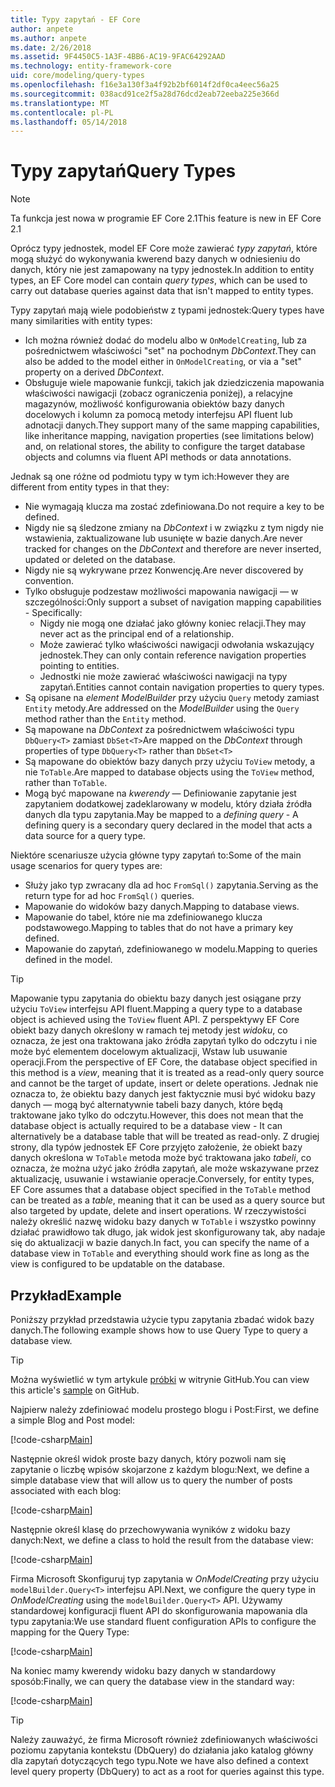 ```yaml
---
title: Typy zapytań - EF Core
author: anpete
ms.author: anpete
ms.date: 2/26/2018
ms.assetid: 9F4450C5-1A3F-4BB6-AC19-9FAC64292AAD
ms.technology: entity-framework-core
uid: core/modeling/query-types
ms.openlocfilehash: f16e3a130f3a4f92b2bf6014f2df0ca4eec56a25
ms.sourcegitcommit: 038acd91ce2f5a28d76dcd2eab72eeba225e366d
ms.translationtype: MT
ms.contentlocale: pl-PL
ms.lasthandoff: 05/14/2018
---
```

# <a name="query-types"></a><span data-ttu-id="8349e-102">Typy zapytań</span><span class="sxs-lookup"><span data-stu-id="8349e-102">Query Types</span></span>
> [!NOTE]
> <span data-ttu-id="8349e-103">Ta funkcja jest nowa w programie EF Core 2.1</span><span class="sxs-lookup"><span data-stu-id="8349e-103">This feature is new in EF Core 2.1</span></span>

<span data-ttu-id="8349e-104">Oprócz typy jednostek, model EF Core może zawierać _typy zapytań_, które mogą służyć do wykonywania kwerend bazy danych w odniesieniu do danych, który nie jest zamapowany na typy jednostek.</span><span class="sxs-lookup"><span data-stu-id="8349e-104">In addition to entity types, an EF Core model can contain _query types_, which can be used to carry out database queries against data that isn't mapped to entity types.</span></span>

<span data-ttu-id="8349e-105">Typy zapytań mają wiele podobieństw z typami jednostek:</span><span class="sxs-lookup"><span data-stu-id="8349e-105">Query types have many similarities with entity types:</span></span>

- <span data-ttu-id="8349e-106">Ich można również dodać do modelu albo w `OnModelCreating`, lub za pośrednictwem właściwości "set" na pochodnym _DbContext_.</span><span class="sxs-lookup"><span data-stu-id="8349e-106">They can also be added to the model either in `OnModelCreating`, or via a "set" property on a derived _DbContext_.</span></span>
- <span data-ttu-id="8349e-107">Obsługuje wiele mapowanie funkcji, takich jak dziedziczenia mapowania właściwości nawigacji (zobacz ograniczenia poniżej), a relacyjne magazynów, możliwość konfigurowania obiektów bazy danych docelowych i kolumn za pomocą metody interfejsu API fluent lub adnotacji danych.</span><span class="sxs-lookup"><span data-stu-id="8349e-107">They support many of the same mapping capabilities, like inheritance mapping, navigation properties (see limitations below) and, on relational stores, the ability to configure the target database objects and columns via fluent API methods or data annotations.</span></span>

<span data-ttu-id="8349e-108">Jednak są one różne od podmiotu typy w tym ich:</span><span class="sxs-lookup"><span data-stu-id="8349e-108">However they are different from entity types in that they:</span></span>

- <span data-ttu-id="8349e-109">Nie wymagają klucza ma zostać zdefiniowana.</span><span class="sxs-lookup"><span data-stu-id="8349e-109">Do not require a key to be defined.</span></span>
- <span data-ttu-id="8349e-110">Nigdy nie są śledzone zmiany na _DbContext_ i w związku z tym nigdy nie wstawienia, zaktualizowane lub usunięte w bazie danych.</span><span class="sxs-lookup"><span data-stu-id="8349e-110">Are never tracked for changes on the _DbContext_ and therefore are never inserted, updated or deleted on the database.</span></span>
- <span data-ttu-id="8349e-111">Nigdy nie są wykrywane przez Konwencję.</span><span class="sxs-lookup"><span data-stu-id="8349e-111">Are never discovered by convention.</span></span>
- <span data-ttu-id="8349e-112">Tylko obsługuje podzestaw możliwości mapowania nawigacji — w szczególności:</span><span class="sxs-lookup"><span data-stu-id="8349e-112">Only support a subset of navigation mapping capabilities - Specifically:</span></span>
  - <span data-ttu-id="8349e-113">Nigdy nie mogą one działać jako główny koniec relacji.</span><span class="sxs-lookup"><span data-stu-id="8349e-113">They may never act as the principal end of a relationship.</span></span>
  - <span data-ttu-id="8349e-114">Może zawierać tylko właściwości nawigacji odwołania wskazujący jednostek.</span><span class="sxs-lookup"><span data-stu-id="8349e-114">They can only contain reference navigation properties pointing to entities.</span></span>
  - <span data-ttu-id="8349e-115">Jednostki nie może zawierać właściwości nawigacji na typy zapytań.</span><span class="sxs-lookup"><span data-stu-id="8349e-115">Entities cannot contain navigation properties to query types.</span></span>
- <span data-ttu-id="8349e-116">Są opisane na _element ModelBuilder_ przy użyciu `Query` metody zamiast `Entity` metody.</span><span class="sxs-lookup"><span data-stu-id="8349e-116">Are addressed on the _ModelBuilder_ using the `Query` method rather than the `Entity` method.</span></span>
- <span data-ttu-id="8349e-117">Są mapowane na _DbContext_ za pośrednictwem właściwości typu `DbQuery<T>` zamiast `DbSet<T>`</span><span class="sxs-lookup"><span data-stu-id="8349e-117">Are mapped on the _DbContext_ through properties of type `DbQuery<T>` rather than `DbSet<T>`</span></span>
- <span data-ttu-id="8349e-118">Są mapowane do obiektów bazy danych przy użyciu `ToView` metody, a nie `ToTable`.</span><span class="sxs-lookup"><span data-stu-id="8349e-118">Are mapped to database objects using the `ToView` method, rather than `ToTable`.</span></span>
- <span data-ttu-id="8349e-119">Mogą być mapowane na _kwerendy_ — Definiowanie zapytanie jest zapytaniem dodatkowej zadeklarowany w modelu, który działa źródła danych dla typu zapytania.</span><span class="sxs-lookup"><span data-stu-id="8349e-119">May be mapped to a _defining query_ - A defining query is a secondary query declared in the model that acts a data source for a query type.</span></span>

<span data-ttu-id="8349e-120">Niektóre scenariusze użycia główne typy zapytań to:</span><span class="sxs-lookup"><span data-stu-id="8349e-120">Some of the main usage scenarios for query types are:</span></span>

- <span data-ttu-id="8349e-121">Służy jako typ zwracany dla ad hoc `FromSql()` zapytania.</span><span class="sxs-lookup"><span data-stu-id="8349e-121">Serving as the return type for ad hoc `FromSql()` queries.</span></span>
- <span data-ttu-id="8349e-122">Mapowanie do widoków bazy danych.</span><span class="sxs-lookup"><span data-stu-id="8349e-122">Mapping to database views.</span></span>
- <span data-ttu-id="8349e-123">Mapowanie do tabel, które nie ma zdefiniowanego klucza podstawowego.</span><span class="sxs-lookup"><span data-stu-id="8349e-123">Mapping to tables that do not have a primary key defined.</span></span>
- <span data-ttu-id="8349e-124">Mapowanie do zapytań, zdefiniowanego w modelu.</span><span class="sxs-lookup"><span data-stu-id="8349e-124">Mapping to queries defined in the model.</span></span>

> [!TIP]
> <span data-ttu-id="8349e-125">Mapowanie typu zapytania do obiektu bazy danych jest osiągane przy użyciu `ToView` interfejsu API fluent.</span><span class="sxs-lookup"><span data-stu-id="8349e-125">Mapping a query type to a database object is achieved using the `ToView` fluent API.</span></span> <span data-ttu-id="8349e-126">Z perspektywy EF Core obiekt bazy danych określony w ramach tej metody jest _widoku_, co oznacza, że jest ona traktowana jako źródła zapytań tylko do odczytu i nie może być elementem docelowym aktualizacji, Wstaw lub usuwanie operacji.</span><span class="sxs-lookup"><span data-stu-id="8349e-126">From the perspective of EF Core, the database object specified in this method is a _view_, meaning that it is treated as a read-only query source and cannot be the target of update, insert or delete operations.</span></span> <span data-ttu-id="8349e-127">Jednak nie oznacza to, że obiektu bazy danych jest faktycznie musi być widoku bazy danych — mogą być alternatywnie tabeli bazy danych, które będą traktowane jako tylko do odczytu.</span><span class="sxs-lookup"><span data-stu-id="8349e-127">However, this does not mean that the database object is actually required to be a database view - It can alternatively be a database table that will be treated as read-only.</span></span> <span data-ttu-id="8349e-128">Z drugiej strony, dla typów jednostek EF Core przyjęto założenie, że obiekt bazy danych określona w `ToTable` metoda może być traktowana jako _tabeli_, co oznacza, że można użyć jako źródła zapytań, ale może wskazywane przez aktualizację, usuwanie i wstawianie operacje.</span><span class="sxs-lookup"><span data-stu-id="8349e-128">Conversely, for entity types, EF Core assumes that a database object specified in the `ToTable` method can be treated as a _table_, meaning that it can be used as a query source but also targeted by update, delete and insert operations.</span></span> <span data-ttu-id="8349e-129">W rzeczywistości należy określić nazwę widoku bazy danych w `ToTable` i wszystko powinny działać prawidłowo tak długo, jak widok jest skonfigurowany tak, aby nadaje się do aktualizacji w bazie danych.</span><span class="sxs-lookup"><span data-stu-id="8349e-129">In fact, you can specify the name of a database view in `ToTable` and everything should work fine as long as the view is configured to be updatable on the database.</span></span>

## <a name="example"></a><span data-ttu-id="8349e-130">Przykład</span><span class="sxs-lookup"><span data-stu-id="8349e-130">Example</span></span>

<span data-ttu-id="8349e-131">Poniższy przykład przedstawia użycie typu zapytania zbadać widok bazy danych.</span><span class="sxs-lookup"><span data-stu-id="8349e-131">The following example shows how to use Query Type to query a database view.</span></span>

> [!TIP]
> <span data-ttu-id="8349e-132">Można wyświetlić w tym artykule [próbki](https://github.com/aspnet/EntityFrameworkCore/tree/dev/samples/QueryTypes) w witrynie GitHub.</span><span class="sxs-lookup"><span data-stu-id="8349e-132">You can view this article's [sample](https://github.com/aspnet/EntityFrameworkCore/tree/dev/samples/QueryTypes) on GitHub.</span></span>

<span data-ttu-id="8349e-133">Najpierw należy zdefiniować modelu prostego blogu i Post:</span><span class="sxs-lookup"><span data-stu-id="8349e-133">First, we define a simple Blog and Post model:</span></span>

[!code-csharp[Main](../../../efcore-dev/samples/QueryTypes/Program.cs#Entities)]

<span data-ttu-id="8349e-134">Następnie określ widok proste bazy danych, który pozwoli nam się zapytanie o liczbę wpisów skojarzone z każdym blogu:</span><span class="sxs-lookup"><span data-stu-id="8349e-134">Next, we define a simple database view that will allow us to query the number of posts associated with each blog:</span></span>

[!code-csharp[Main](../../../efcore-dev/samples/QueryTypes/Program.cs#View)]

<span data-ttu-id="8349e-135">Następnie określ klasę do przechowywania wyników z widoku bazy danych:</span><span class="sxs-lookup"><span data-stu-id="8349e-135">Next, we define a class to hold the result from the database view:</span></span>

[!code-csharp[Main](../../../efcore-dev/samples/QueryTypes/Program.cs#QueryType)]

<span data-ttu-id="8349e-136">Firma Microsoft Skonfiguruj typ zapytania w _OnModelCreating_ przy użyciu `modelBuilder.Query<T>` interfejsu API.</span><span class="sxs-lookup"><span data-stu-id="8349e-136">Next, we configure the query type in _OnModelCreating_ using the `modelBuilder.Query<T>` API.</span></span>
<span data-ttu-id="8349e-137">Używamy standardowej konfiguracji fluent API do skonfigurowania mapowania dla typu zapytania:</span><span class="sxs-lookup"><span data-stu-id="8349e-137">We use standard fluent configuration APIs to configure the mapping for the Query Type:</span></span>

[!code-csharp[Main](../../../efcore-dev/samples/QueryTypes/Program.cs#Configuration)]

<span data-ttu-id="8349e-138">Na koniec mamy kwerendy widoku bazy danych w standardowy sposób:</span><span class="sxs-lookup"><span data-stu-id="8349e-138">Finally, we can query the database view in the standard way:</span></span>

[!code-csharp[Main](../../../efcore-dev/samples/QueryTypes/Program.cs#Query)]

> [!TIP]
> <span data-ttu-id="8349e-139">Należy zauważyć, że firma Microsoft również zdefiniowanych właściwości poziomu zapytania kontekstu (DbQuery) do działania jako katalog główny dla zapytań dotyczących tego typu.</span><span class="sxs-lookup"><span data-stu-id="8349e-139">Note we have also defined a context level query property (DbQuery) to act as a root for queries against this type.</span></span>
